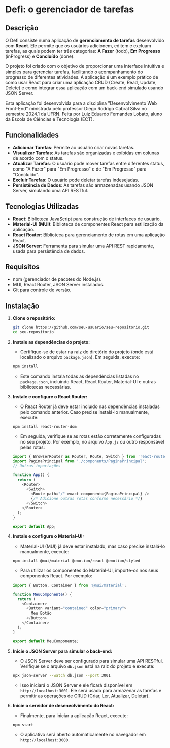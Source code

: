 # Defi: o gerenciador de tarefas

## Descrição

O Defi consiste numa aplicação de **gerenciamento de tarefas** desenvolvido com **React**. Ele permite que os usuários adicionem, editem e excluam tarefas, as quais podem ter três categorias: **A Fazer** (todo), **Em Progresso** (inProgress) e **Concluído** (done).

O projeto foi criado com o objetivo de proporcionar uma interface intuitiva e simples para gerenciar tarefas, facilitando o acompanhamento do progresso de diferentes atividades. A aplicação é um exemplo prático de como usar React para criar uma aplicação CRUD (Create, Read, Update, Delete) e como integrar essa aplicação com um back-end simulado usando JSON Server.

Esta aplicação foi desenvolvida para a disciplina "Desenvolvimento Web Front-End" ministrada pelo professor Diego Rodrigo Cabral Silva no semestre 2024.1 da UFRN. Feita por Luiz Eduardo Fernandes Lobato, aluno da Escola de Ciências e Tecnologia (ECT).



## Funcionalidades

- **Adicionar Tarefas**: Permite ao usuário criar novas tarefas.
- **Visualizar Tarefas**: As tarefas são organizadas e exibidas em colunas de acordo com o status.
- **Atualizar Tarefas**: O usuário pode mover tarefas entre diferentes status, como "A Fazer" para "Em Progresso" e de "Em Progresso" para "Concluído".
- **Excluir Tarefas**: O usuário pode deletar tarefas indesejadas.
- **Persistência de Dados**: As tarefas são armazenadas usando JSON Server, simulando uma API RESTful.

## Tecnologias Utilizadas

- **React**: Biblioteca JavaScript para construção de interfaces de usuário.
- **Material-UI (MUI)**: Biblioteca de componentes React para estilização da aplicação.
- **React Router**: Biblioteca para gerenciamento de rotas em uma aplicação React.
- **JSON Server**: Ferramenta para simular uma API REST rapidamente, usada para persistência de dados.

## Requisitos
- npm (gerenciador de pacotes do Node.js).
- MUI, React Router, JSON Server instalados.
- Git para controle de versão.

## Instalação

1. **Clone o repositório:**
   ```bash
   git clone https://github.com/seu-usuario/seu-repositorio.git
   cd seu-repositorio
   ```

2. **Instale as dependências do projeto:**
   - Certifique-se de estar na raiz do diretório do projeto (onde está localizado o arquivo `package.json`). Em seguida, execute:
   ```bash
   npm install
   ```
   - Este comando instala todas as dependências listadas no `package.json`, incluindo React, React Router, Material-UI e outras bibliotecas necessárias.

3. **Instale e configure o React Router:**
   - O React Router já deve estar incluído nas dependências instaladas pelo comando anterior. Caso precise instalá-lo manualmente, execute:
   ```bash
   npm install react-router-dom
   ```
   - Em seguida, verifique se as rotas estão corretamente configuradas no seu projeto. Por exemplo, no arquivo `App.js` ou outro responsável pelas rotas:
   ```javascript
   import { BrowserRouter as Router, Route, Switch } from 'react-router-dom';
   import PaginaPrincipal from './components/PaginaPrincipal';
   // Outras importações

   function App() {
     return (
       <Router>
         <Switch>
           <Route path="/" exact component={PaginaPrincipal} />
           {/* Adicione outras rotas conforme necessário */}
         </Switch>
       </Router>
     );
   }

   export default App;
   ```

4. **Instale e configure o Material-UI:**
   - Material-UI (MUI) já deve estar instalado, mas caso precise instalá-lo manualmente, execute:
   ```bash
   npm install @mui/material @emotion/react @emotion/styled
   ```
   - Para utilizar os componentes do Material-UI, importe-os nos seus componentes React. Por exemplo:
   ```javascript
   import { Button, Container } from '@mui/material';

   function MeuComponente() {
     return (
       <Container>
         <Button variant="contained" color="primary">
           Meu Botão
         </Button>
       </Container>
     );
   }

   export default MeuComponente;
   ```

5. **Inicie o JSON Server para simular o back-end:**
   - O JSON Server deve ser configurado para simular uma API RESTful. Verifique se o arquivo `db.json` está na raiz do projeto e execute:
   ```bash
   npx json-server --watch db.json --port 3001
   ```
   - Isso iniciará o JSON Server e ele ficará disponível em `http://localhost:3001`. Ele será usado para armazenar as tarefas e permitir as operações de CRUD (Criar, Ler, Atualizar, Deletar).

6. **Inicie o servidor de desenvolvimento do React:**
   - Finalmente, para iniciar a aplicação React, execute:
   ```bash
   npm start
   ```
   - O aplicativo será aberto automaticamente no navegador em `http://localhost:3000`.
